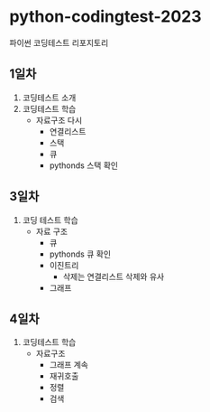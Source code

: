 # python-codingtest-2023
파이썬 코딩테스트 리포지토리

## 1일차
1. 코딩테스트 소개
2. 코딩테스트 학습
    - 자료구조 다시
        - 연결리스트
        - 스택
        - 큐
        - pythonds 스택 확인

## 3일차
1. 코딩 테스트 학습
    - 자료 구조
        - 큐
        - pythonds 큐 확인
        - 이진트리
            - 삭제는 연결리스트 삭제와 유사
        - 그래프

## 4일차
1. 코딩테스트 학습
    - 자료구조
        - 그래프 계속
        - 재귀호출
        - 정렬
        - 검색
